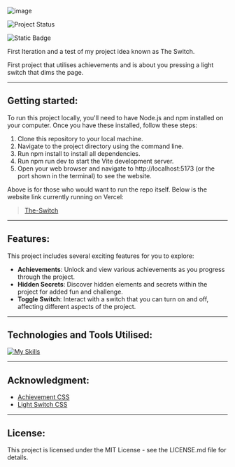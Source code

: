 
![image](https://github.com/user-attachments/assets/5f8b9945-1d0a-4920-b29a-ad778b2a321b)

![Project Status](https://img.shields.io/badge/status-completed-brightgreen)

![Static Badge](https://img.shields.io/badge/made_with-React_+_Vite-blue)

First Iteration and a test of my project idea known as The Switch.

First project that utilises achievements and is about you pressing a light switch that dims the page.

----
## Getting started:

To run this project locally, you'll need to have Node.js and npm installed on your computer. Once you have these installed, follow these steps:

1. Clone this repository to your local machine.
2. Navigate to the project directory using the command line.
3. Run npm install to install all dependencies.
4. Run npm run dev to start the Vite development server.
5. Open your web browser and navigate to http://localhost:5173 (or the port shown in the terminal) to see the website.

Above is for those who would want to run the repo itself.
Below is the website link currently running on Vercel:
> [The-Switch](https://the-switch-ten.vercel.app/)


-----
## Features:

This project includes several exciting features for you to explore:

- **Achievements**: Unlock and view various achievements as you progress through the project.
- **Hidden Secrets**: Discover hidden elements and secrets within the project for added fun and challenge.
- **Toggle Switch**: Interact with a switch that you can turn on and off, affecting different aspects of the project.

-----
## Technologies and Tools Utilised:

[![My Skills](https://skillicons.dev/icons?i=react,js,html,css,vite,vercel,vscode&perline=1)](https://skillicons.dev)


-----
## Acknowledgment:

- [Achievement CSS](https://codepen.io/uenify/pen/KxzKVd)
- [Light Switch CSS](https://codepen.io/Katzwinkel/pen/yLNbwVV)


---
## License:

This project is licensed under the MIT License - see the LICENSE.md file for details.
